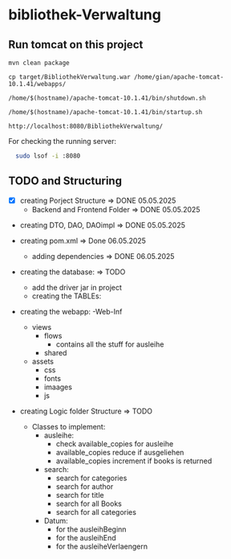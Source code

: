 # bibliothek-Verwaltung


## Run tomcat on this project
  ```
  mvn clean package
  
cp target/BibliothekVerwaltung.war /home/gian/apache-tomcat-10.1.41/webapps/

/home/$(hostname)/apache-tomcat-10.1.41/bin/shutdown.sh

/home/$(hostname)/apache-tomcat-10.1.41/bin/startup.sh

http://localhost:8080/BibliothekVerwaltung/
```

For checking the running server:

```bash
  sudo lsof -i :8080
```


## TODO and Structuring
- [x] creating Porject Structure => DONE 05.05.2025
  - Backend and Frontend Folder => DONE 05.05.2025

- creating DTO, DAO, DAOimpl => DONE 05.05.2025
 

- creating pom.xml => Done 06.05.2025
  - adding dependencies => DONE 06.05.2025



- creating the database: => TODO
  - add the driver jar in project
  - creating the TABLEs:


  
- creating the webapp:
  -Web-Inf
    - views
      - flows
        - contains all the stuff for ausleihe
      - shared   
  - assets
    - css
    - fonts
    - imaages
    - js



- creating Logic folder Structure => TODO
  - Classes to implement:
    - ausleihe:
      - check available_copies for ausleihe
      - available_copies reduce if ausgeliehen
      - available_copies increment if books is returned
    - search:
      - search for categories
      - search for author
      - search for title
      - search for all Books
      - search for all categories
    - Datum:
      - for the ausleihBeginn
      - for the ausleihEnd
      - for the ausleiheVerlaengern
